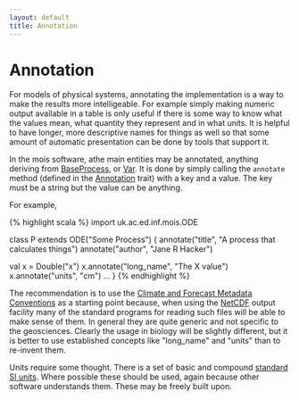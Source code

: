 ```yaml
---
layout: default
title: Annotation
---
```


Annotation
==========

For models of physical systems, annotating the implementation is a way
to make the results more intelligeable. For example simply making
numeric output available in a table is only useful if there is some
way to know what the values mean, what quantity they represent and in
what units. It is helpful to have longer, more descriptive names for
things as well so that some amount of automatic presentation can be
done by tools that support it.

In the mois software, athe main entities may be annotated,
anything deriving from [BaseProcess], or [Var]. It is done by
simply calling the `annotate` method (defined in the [Annotation]
trait) with a key and a value. The key must be a string but the value
can be anything.

For example,

{% highlight scala %}
import uk.ac.ed.inf.mois.ODE

class P extends ODE("Some Process") {
  annotate("title", "A process that calculates things")
  annotate("author", "Jane R Hacker")

  val x = Double("x")
  x.annotate("long_name", "The X value")
  x.annotate("units", "cm")
  ...
}
{% endhighlight %}

The recommendation is to use the [Climate and Forecast Metadata
Conventions] as a starting point because, when using the
[NetCDF](netcdf) output facility many of the standard programs for
reading such files will be able to make sense of them. In general they
are quite generic and not specific to the geosciences. Clearly the
usage in biology will be slightly different, but it is better to use
established concepts like "long_name" and "units" than to re-invent
them.

Units require some thought. There is a set of basic and
compound [standard SI units]. Where possible these should be used,
again because other software understands them. These may be freely
built upon.

[Annotation]: https://edinburgh-rbm.github.io/mois/api/current/#uk.ac.ed.inf.mois.Annotation
[BaseProcess]: https://edinburgh-rbm.github.io/mois/api/current/#uk.ac.ed.inf.mois.BaseProcess
[Model]: https://edinburgh-rbm.github.io/mois/api/current/#uk.ac.ed.inf.mois.Mode
[Var]: https://edinburgh-rbm.github.io/mois/api/current/#uk.ac.ed.inf.mois.Var
[Climate and Forecast Metadata Conventions]: https://en.wikipedia.org/wiki/Climate_and_Forecast_Metadata_Conventions
[standard SI units]: http://www.unidata.ucar.edu/software/netcdf/docs/netcdf/Units.html
